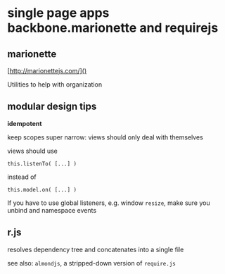 # single page apps backbone.marionette and requirejs

## marionette

[http://marionettejs.com/]()

Utilities to help with organization


## modular design tips

**idempotent**

keep scopes super narrow: views should only deal with themselves

views should use

    this.listenTo( [...] )

instead of

    this.model.on( [...] )

If you have to use global listeners, e.g. window `resize`, make sure you unbind and namespace events


## r.js

resolves dependency tree and concatenates into a single file

see also: `almondjs`, a stripped-down version of `require.js`
